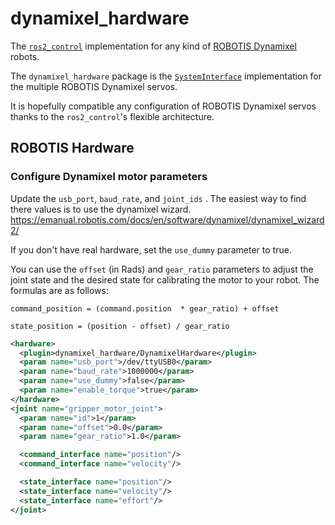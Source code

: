 # dynamixel_hardware

The [`ros2_control`](https://github.com/ros-controls/ros2_control) implementation for any kind of [ROBOTIS Dynamixel](https://emanual.robotis.com/docs/en/dxl/) robots.

The `dynamixel_hardware` package is the [`SystemInterface`](https://github.com/ros-controls/ros2_control/blob/master/hardware_interface/include/hardware_interface/system_interface.hpp) implementation for the multiple ROBOTIS Dynamixel servos.

It is hopefully compatible any configuration of ROBOTIS Dynamixel servos thanks to the `ros2_control`'s flexible architecture.

## ROBOTIS Hardware

### Configure Dynamixel motor parameters

Update the `usb_port`, `baud_rate`, and `joint_ids` .  The easiest way to find there values is to use the dynamixel wizard. https://emanual.robotis.com/docs/en/software/dynamixel/dynamixel_wizard2/

If you don't have real hardware, set the `use_dummy` parameter to true.

You can use the `offset` (in Rads) and `gear_ratio` parameters to adjust the joint state and the desired state for calibrating the motor to your robot. The formulas are as follows:

```command_position = (command.position  * gear_ratio) + offset```

```state_position = (position - offset) / gear_ratio```

```xml
<hardware>
  <plugin>dynamixel_hardware/DynamixelHardware</plugin>
  <param name="usb_port">/dev/ttyUSB0</param>
  <param name="baud_rate">1000000</param>
  <param name="use_dummy">false</param>
  <param name="enable_torque">true</param>
</hardware>
<joint name="gripper_motor_joint">
  <param name="id">1</param>
  <param name="offset">0.0</param>
  <param name="gear_ratio">1.0</param>

  <command_interface name="position"/>
  <command_interface name="velocity"/>

  <state_interface name="position"/>
  <state_interface name="velocity"/>
  <state_interface name="effort"/>
</joint>

```
